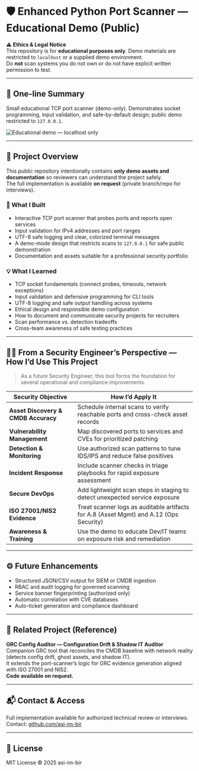 # 🛡️ Enhanced Python Port Scanner — Educational Demo (Public)

⚠️ **Ethics & Legal Notice**  
This repository is for **educational purposes only**. Demo materials are restricted to `localhost` or a supplied demo environment.  
Do **not** scan systems you do not own or do not have explicit written permission to test.

---

## 🎯 One-line Summary  
Small educational TCP port scanner (demo-only). Demonstrates socket programming, input validation, and safe-by-default design; public demo restricted to `127.0.0.1`.

![Educational demo — localhost only](demo.gif)

---

## 🧠 Project Overview  
This public repository intentionally contains **only demo assets and documentation** so reviewers can understand the project safely.  
The full implementation is available **on request** (private branch/repo for interviews).

### 🔧 What I Built
- Interactive TCP port scanner that probes ports and reports open services  
- Input validation for IPv4 addresses and port ranges  
- UTF-8 safe logging and clear, colorized terminal messages  
- A demo-mode design that restricts scans to `127.0.0.1` for safe public demonstration  
- Documentation and assets suitable for a professional security portfolio

### 💡 What I Learned
- TCP socket fundamentals (connect probes, timeouts, network exceptions)  
- Input validation and defensive programming for CLI tools  
- UTF-8 logging and safe output handling across systems  
- Ethical design and responsible demo configuration  
- How to document and communicate security projects for recruiters  
- Scan performance vs. detection tradeoffs  
- Cross-team awareness of safe testing practices

---

## 👩‍💻 From a Security Engineer’s Perspective — How I’d Use This Project

> As a future Security Engineer, this tool forms the foundation for several operational and compliance improvements.

| Security Objective | How I’d Apply It |
|---------------------|-----------------|
| **Asset Discovery & CMDB Accuracy** | Schedule internal scans to verify reachable ports and cross-check asset records |
| **Vulnerability Management** | Map discovered ports to services and CVEs for prioritized patching |
| **Detection & Monitoring** | Use authorized scan patterns to tune IDS/IPS and reduce false positives |
| **Incident Response** | Include scanner checks in triage playbooks for rapid exposure assessment |
| **Secure DevOps** | Add lightweight scan steps in staging to detect unexpected service exposure |
| **ISO 27001/NIS2 Evidence** | Treat scanner logs as auditable artifacts for A.8 (Asset Mgmt) and A.12 (Ops Security) |
| **Awareness & Training** | Use the demo to educate Dev/IT teams on exposure risk and remediation |

---

## ⚙️ Future Enhancements
- Structured JSON/CSV output for SIEM or CMDB ingestion  
- RBAC and audit logging for governed scanning  
- Service banner fingerprinting (authorized only)  
- Automatic correlation with CVE databases  
- Auto-ticket generation and compliance dashboard

---

## 🔗 Related Project (Reference)
**GRC Config Auditor — Configuration Drift & Shadow IT Auditor**  
Companion GRC tool that reconciles the CMDB baseline with network reality (detects config drift, ghost assets, and shadow IT).  
It extends the port-scanner’s logic for GRC evidence generation aligned with ISO 27001 and NIS2.  
**Code available on request.**

---

## 📬 Contact & Access  
Full implementation available for authorized technical review or interviews.  
Contact: [github.com/asi-im-bir](https://github.com/asi-im-bir)

---

## 🪪 License  
MIT License © 2025 asi-im-bir  
